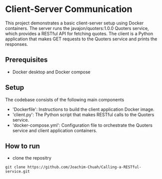 # Client-Server Communication
This project demonstrates a basic client-server setup using Docker containers. The server runs the javajon/quoters:1.0.0 Quoters service, which provides a RESTful API for fetching quotes. The client is a Python application that makes GET requests to the Quoters service and prints the responses.

## Prerequisites
- Docker desktop and Docker compose

## Setup
The codebase consists of the following main components
- 'Dockerfile': Instructions to build the client application Docker image.
- 'client.py': The Python script that makes RESTful calls to the Quoters service.
- 'docker-compose.yml': Configuration file to orchestrate the Quoters service and client application containers.

## How to run
- clone the repositry
```
git clone https://github.com/Joachim-Chuah/Calling-a-RESTful-service.git
```


